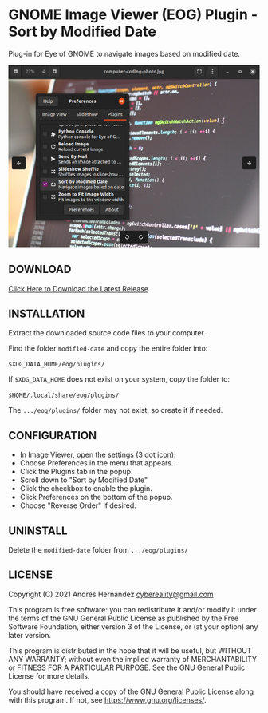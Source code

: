 # GNOME Image Viewer (EOG) Plugin - Sort by Modified Date

Plug-in for Eye of GNOME to navigate images based on modified date.

![Screenshot](screenshots/modified-date.jpg)

## DOWNLOAD

[Click Here to Download the Latest Release](releases/latest)

## INSTALLATION

Extract the downloaded source code files to your computer.

Find the folder `modified-date` and copy the entire folder into:

`$XDG_DATA_HOME/eog/plugins/`

If `$XDG_DATA_HOME` does not exist on your system, copy the folder to:

`$HOME/.local/share/eog/plugins/`

The `.../eog/plugins/` folder may not exist, so create it if needed.

## CONFIGURATION

* In Image Viewer, open the settings (3 dot icon).
* Choose Preferences in the menu that appears.
* Click the Plugins tab in the popup.
* Scroll down to "Sort by Modified Date"
* Click the checkbox to enable the plugin.
* Click Preferences on the bottom of the popup.
* Choose "Reverse Order" if desired.

## UNINSTALL

Delete the `modified-date` folder from `.../eog/plugins/`

## LICENSE

Copyright (C) 2021  Andres Hernandez <cybereality@gmail.com>

This program is free software: you can redistribute it and/or modify
it under the terms of the GNU General Public License as published by
the Free Software Foundation, either version 3 of the License, or
(at your option) any later version.

This program is distributed in the hope that it will be useful,
but WITHOUT ANY WARRANTY; without even the implied warranty of
MERCHANTABILITY or FITNESS FOR A PARTICULAR PURPOSE.  See the
GNU General Public License for more details.

You should have received a copy of the GNU General Public License
along with this program.  If not, see <https://www.gnu.org/licenses/>.
